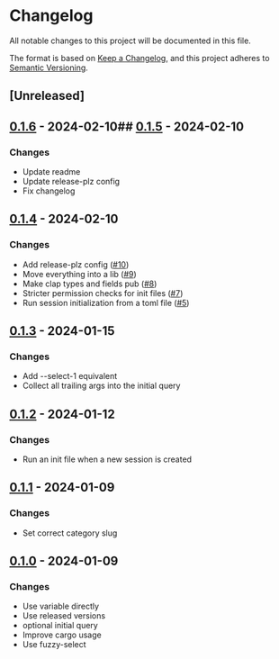 # Changelog
All notable changes to this project will be documented in this file.

The format is based on [Keep a Changelog](https://keepachangelog.com/en/1.0.0/),
and this project adheres to [Semantic Versioning](https://semver.org/spec/v2.0.0.html).

## [Unreleased]
## [0.1.6](https://github.com/knutwalker/sessionizer/compare/0.1.5...0.1.6) - 2024-02-10## [0.1.5](https://github.com/knutwalker/sessionizer/compare/0.1.4...0.1.5) - 2024-02-10
### Changes

- Update readme
- Update release-plz config
- Fix changelog
## [0.1.4](https://github.com/knutwalker/sessionizer/compare/0.1.3...0.1.4) - 2024-02-10
### Changes

- Add release-plz config ([#10](https://github.com/knutwalker/sessionizer/pull/10))
- Move everything into a lib ([#9](https://github.com/knutwalker/sessionizer/pull/9))
- Make clap types and fields pub ([#8](https://github.com/knutwalker/sessionizer/pull/8))
- Stricter permission checks for init files ([#7](https://github.com/knutwalker/sessionizer/pull/7))
- Run session initialization from a toml file ([#5](https://github.com/knutwalker/sessionizer/pull/5))
## [0.1.3](https://github.com/knutwalker/sessionizer/compare/v0.1.2...v0.1.3) - 2024-01-15
### Changes

- Add --select-1 equivalent
- Collect all trailing args into the initial query
## [0.1.2](https://github.com/knutwalker/sessionizer/compare/v0.1.1...v0.1.2) - 2024-01-12
### Changes

- Run an init file when a new session is created
## [0.1.1](https://github.com/knutwalker/sessionizer/compare/v0.1.0...v0.1.1) - 2024-01-09
### Changes

- Set correct category slug
## [0.1.0](https://github.com/knutwalker/sessionizer/releases/tag/v0.1.0) - 2024-01-09
### Changes

- Use variable directly
- Use released versions
- optional initial query
- Improve cargo usage
- Use fuzzy-select

